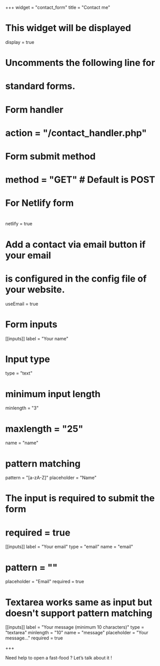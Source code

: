 +++
widget = "contact_form"
title = "Contact me" 

# This widget will be displayed
display = true

# Uncomments the following line for
# standard forms.
#
# Form handler
# action = "/contact_handler.php"
# Form submit method
# method = "GET" # Default is POST

# For Netlify form
#
netlify = true

# Add a contact via email button if your email
# is configured in the config file of your website.
useEmail = true

# Form inputs
[[inputs]]
label = "Your name"
# Input type
type = "text"
# minimum input length
minlength = "3"
# maxlength = "25"
name = "name"
# pattern matching
pattern = "[a-zA-Z]"
placeholder = "Name"
# The input is required to submit the form
# required = true

[[inputs]]
label = "Your email"
type = "email"
name = "email"
# pattern = ""
placeholder = "Email"
required = true

# Textarea works same as input but doesn't support pattern matching
[[inputs]]
label = "Your message (minimum 10 characters)"
type = "textarea"
minlength = "10"
name = "message"
placeholder = "Your message..."
required = true

+++

Need help to open a fast-food ?
Let’s talk about it !
